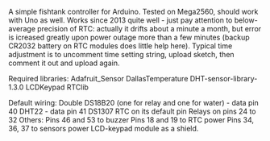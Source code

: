 A simple fishtank controller for Arduino.
Tested on Mega2560, should work with Uno as well.
Works since 2013 quite well - just pay attention to below-average precision of RTC: actually it drifts about a minute a month, but error is icreased greatly upon power outage more than a few minutes (backup CR2032 battery on RTC modules does little help here).
Typical time adjustment is to uncomment time setting string, upload sketch, then comment it out and upload again.

Required libraries:
Adafruit_Sensor
DallasTemperature
DHT-sensor-library-1.3.0
LCDKeypad
RTClib

Default wiring:
Double DS18B20 (one for relay and one for water) - data pin 40
DHT22 - data pin 41
DS1307 RTC on its default pin
Relays on pins 24 to 32
Others:
Pins 46 and 53 to buzzer
Pins 18 and 19 to RTC power
Pins 34, 36, 37 to sensors power
LCD-keypad module as a shield.